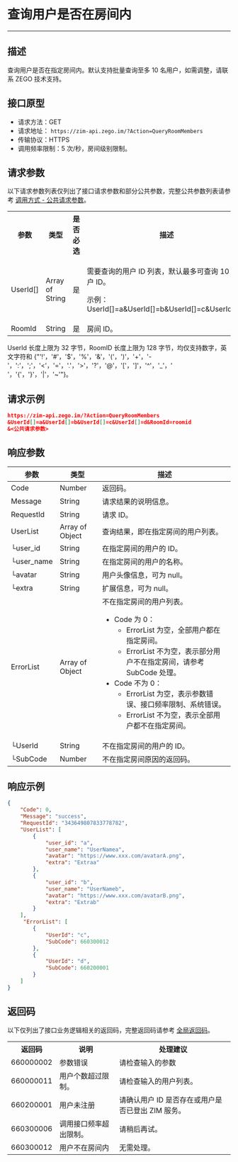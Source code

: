 
# 查询用户是否在房间内

- - -

## 描述

查询用户是否在指定房间内。默认支持批量查询至多 10 名用户，如需调整，请联系 ZEGO 技术支持。

## 接口原型

- 请求方法：GET
- 请求地址： `https://zim-api.zego.im/?Action=QueryRoomMembers`
- 传输协议：HTTPS
- 调用频率限制：5 次/秒，房间级别限制。

## 请求参数

以下请求参数列表仅列出了接口请求参数和部分公共参数，完整公共参数列表请参考 [调用方式 - 公共请求参数](/zim-server/accessing-server-apis#2-公共参数)。

<table>
<tbody><tr>
<th>参数</th>
<th>类型</th>
<th>是否必选</th>
<th>描述</th>
</tr>
<tr>
<td>UserId[]</td>
<td>Array of String</td>
<td>是</td>
<td><p>需要查询的用户 ID 列表，默认最多可查询 10 个用户 ID。</p><p>示例：UserId[]=a&UserId[]=b&UserId[]=c&UserId[]=d</p></td>
</tr>
<tr>
<td>RoomId</td>
<td>String</td>
<td>是</td>
<td>房间 ID。</td>
</tr>
</tbody></table>

<Note title="说明">

UserId 长度上限为 32 字节，RoomID 长度上限为 128 字节，均仅支持数字，英文字符和 {"'!'，'#'，'$'，'%'，'&'，'('，')'，'+'，'-'，':'，';'，'<'，'='，'.'，'>'，'?'，'@'，'['，']'，'^'，'_'，' '，'{'，'}'，'|'，'~'"}。
</Note>


## 请求示例

```json
https://zim-api.zego.im/?Action=QueryRoomMembers
&UserId[]=a&UserId[]=b&UserId[]=c&UserId[]=d&RoomId=roomid
&<公共请求参数>
```

## 响应参数

| 参数 | 类型 | 描述 |
|------|------|------|
| Code | Number | 返回码。 |
| Message | String | 请求结果的说明信息。 |
| RequestId | String | 请求 ID。 |
| UserList | Array of Object| 查询结果，即在指定房间的用户列表。 |
| └user_id | String | 在指定房间的用户的 ID。 |
| └user_name | String | 在指定房间的用户的名称。 |
| └avatar | String | 用户头像信息，可为 null。 |
| └extra | String | 扩展信息，可为 null。 | 
| ErrorList | Array of Object | 不在指定房间的用户列表。<ul><li>Code 为 0：<ul><li>ErrorList 为空，全部用户都在指定房间。</li><li>ErrorList 不为空，表示部分用户不在指定房间，请参考 SubCode 处理。</li></ul></li><li>Code 不为 0：<ul><li>ErrorList 为空，表示参数错误、接口频率限制、系统错误。</li><li>ErrorList 不为空，表示全部用户都不在指定房间。</li></ul></li></ul> |
| └UserId | String | 不在指定房间的用户的 ID。 |
| └SubCode | Number | 不在指定房间原因的返回码。 |

## 响应示例

```json
{
    "Code": 0,
    "Message": "success",
    "RequestId": "343649807833778782",
    "UserList": [
        {
            "user_id": "a",
            "user_name": "UserNamea",
            "avatar": "https://www.xxx.com/avatarA.png",
            "extra": "Extraa"
        },
        {
            "user_id": "b",
            "user_name": "UserNameb",
            "avatar": "https://www.xxx.com/avatarB.png",
            "extra": "Extrab"
        }
    ],
     "ErrorList": [
        {
            "UserId": "c",
            "SubCode": 660300012
        },
        {
            "UserId": "d",
            "SubCode": 660200001
        }
    ]
}
```

## 返回码

以下仅列出了接口业务逻辑相关的返回码，完整返回码请参考 [全局返回码](/zim-server/return-codes)。

<table>
<tbody><tr>
<th>返回码</th>
<th>说明</th>
<th>处理建议</th>
</tr>
<tr>
<td>660000002</td>
<td>参数错误</td>
<td>请检查输入的参数</td>
</tr>
<tr>
<td>660000011</td>
<td>用户个数超过限制。</td>
<td>请检查输入的用户列表。</td>
</tr>
<tr>
<td>660200001</td>
<td>用户未注册</td>
<td>请确认用户 ID 是否存在或用户是否已登出 ZIM 服务。</td>
</tr>
<tr>
<td>660300006</td>
<td>调用接口频率超出限制。</td>
<td>请稍后再试。</td>
</tr>
<tr>
<td>660300012</td>
<td> 用户不在房间内</td>
<td>无需处理。</td>
</tr>
</tbody></table>
